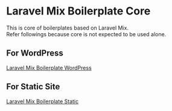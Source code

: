 # Laravel Mix Boilerplate Core
This is core of boilerplates based on Laravel Mix.  
Refer followings because core is not expected to be used alone.

## For WordPress
[Laravel Mix Boilerplate WordPress](https://github.com/dsktschy/laravel-mix-boilerplate-wordpress)

## For Static Site
[Laravel Mix Boilerplate Static](https://github.com/dsktschy/laravel-mix-boilerplate-static)
